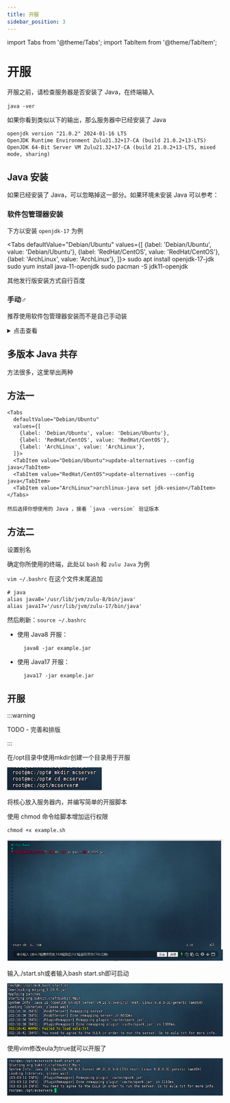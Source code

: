 ```yaml
---
title: 开服
sidebar_position: 3
---
```


import Tabs from '@theme/Tabs';
import TabItem from '@theme/TabItem';

# 开服

开服之前，请检查服务器是否安装了 Java，在终端输入

`java -ver`

如果你看到类似以下的输出，那么服务器中已经安装了 Java

```
openjdk version "21.0.2" 2024-01-16 LTS
OpenJDK Runtime Environment Zulu21.32+17-CA (build 21.0.2+13-LTS)
OpenJDK 64-Bit Server VM Zulu21.32+17-CA (build 21.0.2+13-LTS, mixed mode, sharing)
```

## Java 安装

如果已经安装了 Java，可以忽略掉这一部分。如果环境未安装 Java 可以参考：

### 软件包管理器安装

下方以安装 `openjdk-17` 为例

<Tabs
  defaultValue="Debian/Ubuntu"
  values={[
    {label: 'Debian/Ubuntu', value: 'Debian/Ubuntu'},
    {label: 'RedHat/CentOS', value: 'RedHat/CentOS'},
    {label: 'ArchLinux', value: 'ArchLinux'},
  ]}>
  <TabItem value="Debian/Ubuntu">sudo apt install openjdk-17-jdk</TabItem>
  <TabItem value="RedHat/CentOS">sudo yum install java-11-openjdk</TabItem>
  <TabItem value="ArchLinux">sudo pacman -S jdk11-openjdk</TabItem>
</Tabs>

其他发行版安装方式自行百度

### 手动♂

推荐使用软件包管理器安装而不是自己手动装

<details>
    <summary>点击查看</summary>

一般来说，在 Linux 中进行软件安装部署会放在 `/opt` 目录下，我们也遵循这个规则，当然你也可以不遵循

使用cd切换到/opt目录

`cd /opt`

### 下载

#### SFTP 文件传输

不熟悉 wget 时，先使用 Windows 前往[zulu下载](https://www.azul.com/downloads/?package=jdk#zulu)，下载再使用 SFTP 软件上传到服务器 `/opt` 目录下。

![](_images/Linux开服/开服/1.png)

#### wegt 下载

使用 wget 指令下载

`wget https://cdn.azul.com/zulu/bin/zulu21.34.19-ca-jdk21.0.3-linux_x64.tar.gz`

![](_images/Linux开服/开服/2.png)

### 压缩包解压

解压压缩包：

![](_images/Linux开服/开服/3.png)

将目录重命名为 jdk21 ：

![](_images/Linux开服/开服/4.png)

这样就算是安装好了（PS：这里的操作仅适用于开服使用，若需要其他需要jdk的操作请使用包管理器安装openjdk）

</details>

## 多版本 Java 共存

方法很多，这里举出两种

## 方法一

```
<Tabs
  defaultValue="Debian/Ubuntu"
  values={[
    {label: 'Debian/Ubuntu', value: 'Debian/Ubuntu'},
    {label: 'RedHat/CentOS', value: 'RedHat/CentOS'},
    {label: 'ArchLinux', value: 'ArchLinux'},
  ]}>
  <TabItem value="Debian/Ubuntu">update-alternatives --config java</TabItem>
  <TabItem value="RedHat/CentOS">update-alternatives --config java</TabItem>
  <TabItem value="ArchLinux">archlinux-java set jdk-vesion</TabItem>
</Tabs>

然后选择你想使用的 Java ，接着 `java -version` 验证版本
```

## 方法二

设置别名

确定你所使用的终端，此处以 `bash`  和 `zulu Java` 为例

`vim ~/.bashrc` 在这个文件末尾追加

```
# java
alias java8='/usr/lib/jvm/zulu-8/bin/java'
alias java17='/usr/lib/jvm/zulu-17/bin/java'
```

然后刷新：`source ~/.bashrc`

- 使用 Java8 开服：

        java8 -jar example.jar

- 使用 Java17 开服：

        java17 -jar example.jar

## 开服

:::warning

TODO - 完善和排版

:::

在/opt目录中使用mkdir创建一个目录用于开服

![](_images/Linux开服/开服/5.png)

将核心放入服务器内，并编写简单的开服脚本

使用 chmod 命令给脚本增加运行权限

```
chmod +x example.sh
```

![](_images/Linux开服/开服/6.png)

输入./start.sh或者输入bash start.sh即可启动

![](_images/Linux开服/开服/7.png)

使用vim修改eula为true就可以开服了

![](_images/Linux开服/开服/8.png)
